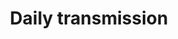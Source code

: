 ---
lang: en
title: Daily transmission
image: ../../static/images/cards/icon-timesheet.png
imageAlt: Test
description: Tous les moments importants de la journée sont enregistrés. Du sourire à partager ou aux informations à faire passer, les parents et l’équipe ont accès aux résumés journaliers des enfants.
---